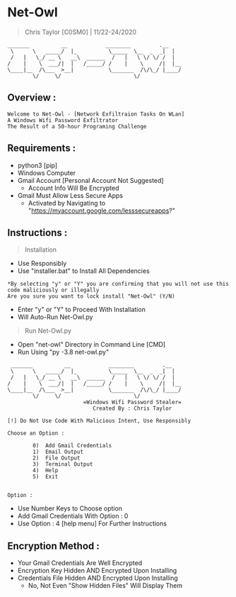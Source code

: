 # Net-Owl
> Chris Taylor [C0SM0] | 11/22-24/2020 

```
_______          __            ________         .__
 \      \   _____/  |_          \_____  \__  _  _|  |  
 /   |   \_/ __ \   __\  ______  /   |   \ \/ \/ /  | 
/    |    \  ___/|  |   /_____/ /    |    \     /|  |__
\____|__  /\___  >__|           \_______  /\/\_/ |____/
        \/     \/                       \/             
```

## Overview :
```
Welcome to Net-Owl - [Network Exfiltraion Tasks On WLan]
A Windows Wifi Password Exfiltrator
The Result of a 50-hour Programing Challenge
```

## Requirements :
- python3 [pip]
- Windows Computer
- Gmail Account [Personal Account Not Suggested]
    - Account Info Will Be Encrypted
- Gmail Must Allow Less Secure Apps 
	- Activated by Navigating to "https://myaccount.google.com/lesssecureapps?"

## Instructions :
> Installation
- Use Responsibly
- Use "installer.bat" to Install All Dependencies
```
*By selecting "y" or "Y" you are confirming that you will not use this code maliciously or illegally
Are you sure you want to lock install "Net-Owl" (Y/N)
```
- Enter "y" or "Y" to Proceed With Installation
- Will Auto-Run Net-Owl.py

> Run Net-Owl.py
- Open "net-owl" Directory in Command Line [CMD]
- Run Using "py -3.8 net-owl.py"
```
 _______          __            ________         .__
 \      \   _____/  |_          \_____  \__  _  _|  |
 /   |   \_/ __ \   __\  ______  /   |   \ \/ \/ /  |
/    |    \  ___/|  |   /_____/ /    |    \     /|  |__
\____|__  /\___  >__|           \_______  /\/\_/ |____/
        \/     \/                       \/
                        =Windows Wifi Password Stealer=
                           Created By : Chris Taylor

[!] Do Not Use Code With Malicious Intent, Use Responsibly

Choose an Option :

        0)  Add Gmail Credentials
        1)  Email Output
        2)  File Output
        3)  Terminal Output
        4)  Help
        5)  Exit


Option :
```
- Use Number Keys to Choose option
- Add Gmail Credentials With Option : 0
- Use Option : 4 [help menu] For Further Instructions

## Encryption Method :
- Your Gmail Credentials Are Well Encrypted
- Encryption Key Hidden AND Encrypted Upon Installing
- Credentials File Hidden AND Encrypted Upon Installing
    - No, Not Even "Show Hidden Files" Will Display Them
